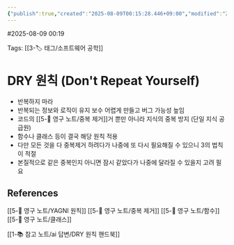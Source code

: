 ```yaml
---
{"publish":true,"created":"2025-08-09T00:15:28.446+09:00","modified":"2025-08-09T00:19:54.493+09:00","cssclasses":""}
---
```


#2025-08-09 00:19

Tags: [[3-🏷️ 태그/소프트웨어 공학]]

# DRY 원칙 (Don't Repeat Yourself)
- 반복하지 마라
- 반복되는 정보와 로직이 유지 보수 어렵게 만들고 버그 가능성 높임
- 코드의 [[5-💎 영구 노트/중복 제거]]거 뿐만 아니라 지식의 중복 방지 (단일 지식 공급원)
- 함수나 클래스 등이 결국 해당 원칙 적용
- 다만 모든 것을 다 중복제거 하려다가 나중에 또 다시 필요해질 수 있으니 3의 법칙이 적절
- 본질적으로 같은 중복인지 아니면 잠시 같았다가 나중에 달라질 수 있을지 고려 필요

## References
[[5-💎 영구 노트/YAGNI 원칙]]
[[5-💎 영구 노트/중복 제거]]
[[5-💎 영구 노트/함수]]
[[5-💎 영구 노트/클래스]]

[[1-📚 참고 노트/ai 답변/DRY 원칙 핸드북]]
